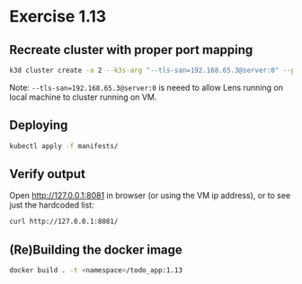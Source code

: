 # Exercise 1.13

## Recreate cluster with proper port mapping

```sh
k3d cluster create -a 2 --k3s-arg "--tls-san=192.168.65.3@server:0" --port 8082:30080@agent:0 -p 8081:80@loadbalancer
```

Note: `--tls-san=192.168.65.3@server:0` is neeed to allow Lens running on local machine to cluster running on VM.  

## Deploying

```sh
kubectl apply -f manifests/
```

## Verify output

Open http://127.0.0.1:8081 in browser (or using the VM ip address), or to see just the hardcoded list:

```sh
curl http://127.0.0.1:8081/
```

## (Re)Building the docker image

```sh
docker build . -t <namespace>/todo_app:1.13
```
